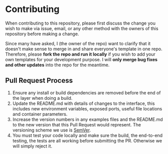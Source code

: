 # Contributing

When contributing to this repository, please first discuss the change you wish to make via issue,
email, or any other method with the owners of this repository before making a change.

Since many have asked, I (the owner of the repo) want to clarify that it doesn't make sense to merge in and share everyone's template in one repo. Therefore, please **fork the repo and run it locally** if you wish to add your own templates for your development purpose. I will **only merge bug fixes and other updates** into the repo for the meantime.

## Pull Request Process

1. Ensure any install or build dependencies are removed before the end of the layer when doing a
   build.
2. Update the README.md with details of changes to the interface, this includes new environment
   variables, exposed ports, useful file locations and container parameters.
3. Increase the version numbers in any examples files and the README.md to the new version that this
   Pull Request would represent. The versioning scheme we use is [SemVer](http://semver.org/).
4. You must test your code locally and make sure the build, the end-to-end testing, the tests are all working before submitting the PR. Otherwise we will simply reject it.
